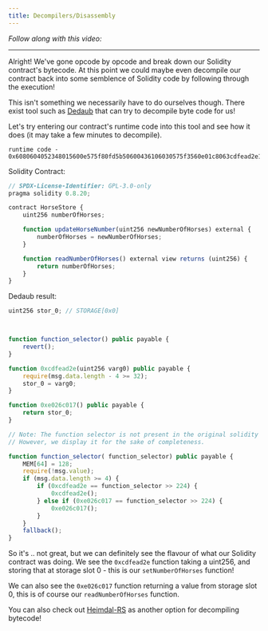 ```yaml
---
title: Decompilers/Disassembly
---
```


_Follow along with this video:_

---

Alright! We've gone opcode by opcode and break down our Solidity contract's bytecode. At this point we could maybe even decompile our contract back into some semblence of Solidity code by following through the execution!

This isn't something we necessarily have to do ourselves though. There exist tool such as [Dedaub](https://app.dedaub.com/decompile) that can try to decompile byte code for us!

Let's try entering our contract's runtime code into this tool and see how it does (it may take a few minutes to decompile).

```
runtime code - 0x6080604052348015600e575f80fd5b50600436106030575f3560e01c8063cdfead2e146034578063e026c017146045575b5f80fd5b6043603f3660046059565b5f55565b005b5f5460405190815260200160405180910390f35b5f602082840312156068575f80fd5b503591905056fea2646970667358
```

Solidity Contract:

```js
// SPDX-License-Identifier: GPL-3.0-only
pragma solidity 0.8.20;

contract HorseStore {
    uint256 numberOfHorses;

    function updateHorseNumber(uint256 newNumberOfHorses) external {
        numberOfHorses = newNumberOfHorses;
    }

    function readNumberOfHorses() external view returns (uint256) {
        return numberOfHorses;
    }
}
```

Dedaub result:

```js
uint256 stor_0; // STORAGE[0x0]



function function_selector() public payable {
    revert();
}

function 0xcdfead2e(uint256 varg0) public payable {
    require(msg.data.length - 4 >= 32);
    stor_0 = varg0;
}

function 0xe026c017() public payable {
    return stor_0;
}

// Note: The function selector is not present in the original solidity code.
// However, we display it for the sake of completeness.

function function_selector( function_selector) public payable {
    MEM[64] = 128;
    require(!msg.value);
    if (msg.data.length >= 4) {
        if (0xcdfead2e == function_selector >> 224) {
            0xcdfead2e();
        } else if (0xe026c017 == function_selector >> 224) {
            0xe026c017();
        }
    }
    fallback();
}
```

So it's .. not great, but we can definitely see the flavour of what our Solidity contract was doing. We see the `0xcdfead2e` function taking a uint256, and storing that at storage slot 0 - this is our `setNumberOfHorses` function!

We can also see the `0xe026c017` function returning a value from storage slot 0, this is of course our `readNumberOfHorses` function.

You can also check out [Heimdal-RS](https://github.com/Jon-Becker/heimdall-rs) as another option for decompiling bytecode!
